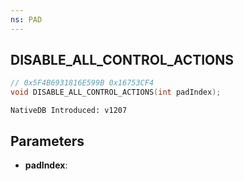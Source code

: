 ```yaml
---
ns: PAD
---
```

## DISABLE_ALL_CONTROL_ACTIONS

```c
// 0x5F4B6931816E599B 0x16753CF4
void DISABLE_ALL_CONTROL_ACTIONS(int padIndex);
```

```
NativeDB Introduced: v1207
```

## Parameters
* **padIndex**:
